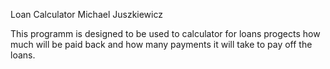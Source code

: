 Loan Calculator
Michael Juszkiewicz

This programm is designed to be used to calculator for loans progects how much
will be paid back and how many payments it will take to pay off the loans. 
